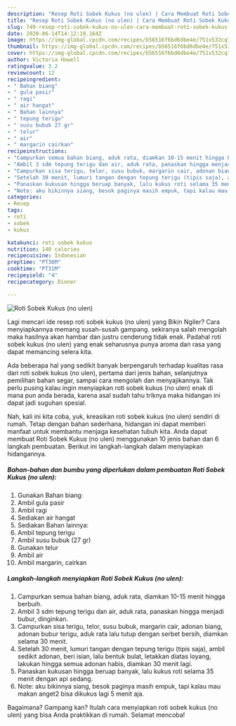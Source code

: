 ```yaml
---
description: "Resep Roti Sobek Kukus (no ulen) | Cara Membuat Roti Sobek Kukus (no ulen) Yang Enak Dan Mudah"
title: "Resep Roti Sobek Kukus (no ulen) | Cara Membuat Roti Sobek Kukus (no ulen) Yang Enak Dan Mudah"
slug: 749-resep-roti-sobek-kukus-no-ulen-cara-membuat-roti-sobek-kukus-no-ulen-yang-enak-dan-mudah
date: 2020-06-14T14:12:19.164Z
image: https://img-global.cpcdn.com/recipes/b56516f6bd6dbe4e/751x532cq70/roti-sobek-kukus-no-ulen-foto-resep-utama.jpg
thumbnail: https://img-global.cpcdn.com/recipes/b56516f6bd6dbe4e/751x532cq70/roti-sobek-kukus-no-ulen-foto-resep-utama.jpg
cover: https://img-global.cpcdn.com/recipes/b56516f6bd6dbe4e/751x532cq70/roti-sobek-kukus-no-ulen-foto-resep-utama.jpg
author: Victoria Howell
ratingvalue: 3.2
reviewcount: 12
recipeingredient:
- " Bahan biang"
- " gula pasir"
- " ragi"
- " air hangat"
- " Bahan lainnya"
- " tepung terigu"
- " susu bubuk 27 gr"
- " telur"
- " air"
- " margarin cairkan"
recipeinstructions:
- "Campurkan semua bahan biang, aduk rata, diamkan 10-15 menit hingga berbuih."
- "Ambil 3 sdm tepung terigu dan air, aduk rata, panaskan hingga menjadi bubur, dinginkan."
- "Campurkan sisa terigu, telor, susu bubuk, margarin cair, adonan biang, adonan bubur terigu, aduk rata lalu tutup dengan serbet bersih, diamkan selama 30 menit."
- "Setelah 30 menit, lumuri tangan dengan tepung terigu (tipis saja), ambil sedikit adonan, beri isian, lalu bentuk bulat, letakkan diatas loyang, lakukan hingga semua adonan habis, diamkan 30 menit lagi."
- "Panaskan kukusan hingga beruap banyak, lalu kukus roti selama 35 menit dengan api sedang."
- "Note: aku bikinnya siang, besok paginya masih empuk, tapi kalau mau makan anget2 bisa dikukus lagi 5 menit aja."
categories:
- Resep
tags:
- roti
- sobek
- kukus

katakunci: roti sobek kukus 
nutrition: 140 calories
recipecuisine: Indonesian
preptime: "PT36M"
cooktime: "PT31M"
recipeyield: "4"
recipecategory: Dinner

---
```



![Roti Sobek Kukus (no ulen)](https://img-global.cpcdn.com/recipes/b56516f6bd6dbe4e/751x532cq70/roti-sobek-kukus-no-ulen-foto-resep-utama.jpg)

Lagi mencari ide resep roti sobek kukus (no ulen) yang Bikin Ngiler? Cara menyiapkannya memang susah-susah gampang. sekiranya salah mengolah maka hasilnya akan hambar dan justru cenderung tidak enak. Padahal roti sobek kukus (no ulen) yang enak seharusnya punya aroma dan rasa yang dapat memancing selera kita.

Ada beberapa hal yang sedikit banyak berpengaruh terhadap kualitas rasa dari roti sobek kukus (no ulen), pertama dari jenis bahan, selanjutnya pemilihan bahan segar, sampai cara mengolah dan menyajikannya. Tak perlu pusing kalau ingin menyiapkan roti sobek kukus (no ulen) enak di mana pun anda berada, karena asal sudah tahu triknya maka hidangan ini dapat jadi suguhan spesial.




Nah, kali ini kita coba, yuk, kreasikan roti sobek kukus (no ulen) sendiri di rumah. Tetap dengan bahan sederhana, hidangan ini dapat memberi manfaat untuk membantu menjaga kesehatan tubuh kita. Anda dapat membuat Roti Sobek Kukus (no ulen) menggunakan 10 jenis bahan dan 6 langkah pembuatan. Berikut ini langkah-langkah dalam menyiapkan hidangannya.

<!--inarticleads1-->

##### Bahan-bahan dan bumbu yang diperlukan dalam pembuatan Roti Sobek Kukus (no ulen):

1. Gunakan  Bahan biang:
1. Ambil  gula pasir
1. Ambil  ragi
1. Sediakan  air hangat
1. Sediakan  Bahan lainnya:
1. Ambil  tepung terigu
1. Ambil  susu bubuk (27 gr)
1. Gunakan  telur
1. Ambil  air
1. Ambil  margarin, cairkan




<!--inarticleads2-->

##### Langkah-langkah menyiapkan Roti Sobek Kukus (no ulen):

1. Campurkan semua bahan biang, aduk rata, diamkan 10-15 menit hingga berbuih.
1. Ambil 3 sdm tepung terigu dan air, aduk rata, panaskan hingga menjadi bubur, dinginkan.
1. Campurkan sisa terigu, telor, susu bubuk, margarin cair, adonan biang, adonan bubur terigu, aduk rata lalu tutup dengan serbet bersih, diamkan selama 30 menit.
1. Setelah 30 menit, lumuri tangan dengan tepung terigu (tipis saja), ambil sedikit adonan, beri isian, lalu bentuk bulat, letakkan diatas loyang, lakukan hingga semua adonan habis, diamkan 30 menit lagi.
1. Panaskan kukusan hingga beruap banyak, lalu kukus roti selama 35 menit dengan api sedang.
1. Note: aku bikinnya siang, besok paginya masih empuk, tapi kalau mau makan anget2 bisa dikukus lagi 5 menit aja.




Bagaimana? Gampang kan? Itulah cara menyiapkan roti sobek kukus (no ulen) yang bisa Anda praktikkan di rumah. Selamat mencoba!
